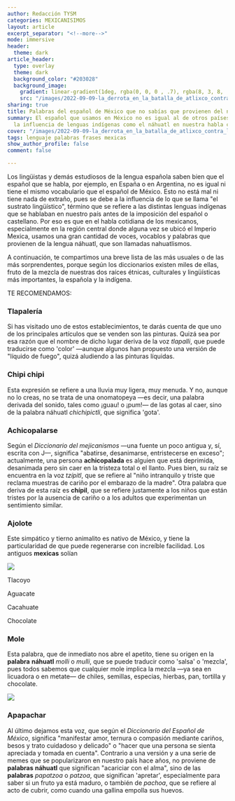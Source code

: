```yaml
---
author: Redacción TYSM
categories: MEXICANISIMOS
layout: article
excerpt_separator: "<!--more-->"
mode: immersive
header:
  theme: dark
article_header:
  type: overlay
  theme: dark
  background_color: "#203028"
  background_image:
    gradient: linear-gradient(1deg, rgba(0, 0, 0 , .7), rgba(8, 3, 8, .9))
    src: "/images/2022-09-09-la_derrota_en_la_batalla_de_atlixco_contra_los_huejotzingas-_en_el_folio_168v.png"
sharing: true
title: Palabras del español de México que no sabías que provienen del náhuatl
summary: El español que usamos en México no es igual al de otros países, debido a
  la influencia de lenguas indígenas como el náhuatl en nuestra habla cotidiana…
cover: "/images/2022-09-09-la_derrota_en_la_batalla_de_atlixco_contra_los_huejotzingas-_en_el_folio_168v.png"
tags: lenguaje palabras frases mexicas
show_author_profile: false
comment: false

---
```

Los lingüistas y demás estudiosos de la lengua española saben bien que el español que se habla, por ejemplo, en España o en Argentina, no es igual ni tiene el mismo vocabulario que el español de México. Esto no está mal ni tiene nada de extraño, pues se debe a la influencia de lo que se llama "el sustrato lingüístico", término que se refiere a las distintas lenguas indígenas que se hablaban en nuestro país antes de la imposición del español o castellano. Por eso es que en el habla cotidiana de los mexicanos, especialmente en la región central donde alguna vez se ubicó el Imperio Mexica, usamos una gran cantidad de voces, vocablos y palabras que provienen de la lengua náhuatl, que son llamadas nahuatlismos.

A continuación, te compartimos una breve lista de las más usuales o de las más sorprendentes, porque según los diccionarios existen miles de ellas, fruto de la mezcla de nuestras dos raíces étnicas, culturales y lingüísticas más importantes, la española y la indígena.

TE RECOMENDAMOS:

### Tlapalería

Si has visitado uno de estos establecimientos, te darás cuenta de que uno de los principales artículos que se venden son las pinturas. Quizá sea por esa razón que el nombre de dicho lugar deriva de la voz _tlapalli_, que puede traducirse como 'color' —aunque algunos han propuesto una versión de "líquido de fuego", quizá aludiendo a las pinturas líquidas.

### Chipi chipi

Esta expresión se refiere a una lluvia muy ligera, muy menuda. Y no, aunque no lo creas, no se trata de una onomatopeya —es decir, una palabra derivada del sonido, tales como ¡guau! o ¡pum!— de las gotas al caer, sino de la palabra náhuatl _chichipictli_, que significa 'gota'. 

### Achicopalarse

Según el _Diccionario del mejicanismos_ —una fuente un poco antigua y, sí, escrita con J—, significa "abatirse, desanimarse, entristecerse en exceso"; actualmente, una persona **achicopalada** es alguien que está deprimida, desanimada pero sin caer en la tristeza total o el llanto. Pues bien, su raíz se encuentra en la voz _tzípitl_, que se refiere al "niño intranquilo y triste que reclama muestras de cariño por el embarazo de la madre". Otra palabra que deriva de esta raíz es **chípil**, que se refiere justamente a los niños que están tristes por la ausencia de cariño o a los adultos que experimentan un sentimiento similar.

### Ajolote

Este simpático y tierno animalito es nativo de México, y tiene la particularidad de que puede regenerarse con increíble facilidad. Los antiguos **mexicas** solían 

![](https://upload.wikimedia.org/wikipedia/commons/thumb/1/1e/Ambystoma_mexicanum_%286337857516%29.jpg/1024px-Ambystoma_mexicanum_%286337857516%29.jpg)

Tlacoyo

Aguacate

Cacahuate

Chocolate

### Mole

Esta palabra, que de inmediato nos abre el apetito, tiene su origen en la **palabra** **náhuatl** _molli_ o _mulli_, que se puede traducir como 'salsa' o 'mezcla', pues todos sabemos que cualquier mole implica la mezcla —ya sea en licuadora o en metate— de chiles, semillas, especias, hierbas, pan, tortilla y chocolate.

![](https://upload.wikimedia.org/wikipedia/commons/thumb/4/4b/Comida_en_la_Feria_del_Mole_2014_10.JPG/1024px-Comida_en_la_Feria_del_Mole_2014_10.JPG)

### Apapachar

Al último dejamos esta voz, que según el _Diccionario del Español de México_, significa "manifestar amor, ternura o compasión mediante cariños, besos y trato cuidadoso y delicado" o "hacer que una persona se sienta apreciada y tomada en cuenta". Contrario a una versión y a una serie de memes que se popularizaron en nuestro país hace años, no proviene de **palabras** **náhuatl** que significan "acariciar con el alma", sino de las **palabras** _papatzoa_ o _patzoa_, que significan 'apretar', especialmente para saber si un fruto ya está maduro, o también de _pachoa_, que se refiere al acto de cubrir, como cuando una gallina empolla sus huevos.